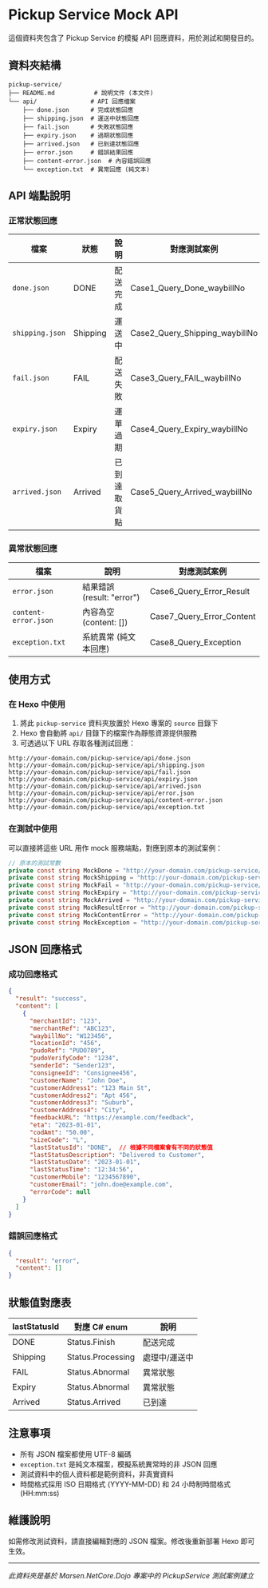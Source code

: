 # Pickup Service Mock API

這個資料夾包含了 Pickup Service 的模擬 API 回應資料，用於測試和開發目的。

## 資料夾結構

```
pickup-service/
├── README.md           # 說明文件 (本文件)
└── api/               # API 回應檔案
    ├── done.json      # 完成狀態回應
    ├── shipping.json  # 運送中狀態回應
    ├── fail.json      # 失敗狀態回應
    ├── expiry.json    # 過期狀態回應
    ├── arrived.json   # 已到達狀態回應
    ├── error.json     # 錯誤結果回應
    ├── content-error.json  # 內容錯誤回應
    └── exception.txt  # 異常回應 (純文本)
```

## API 端點說明

### 正常狀態回應

| 檔案 | 狀態 | 說明 | 對應測試案例 |
|------|------|------|-------------|
| `done.json` | DONE | 配送完成 | Case1_Query_Done_waybillNo |
| `shipping.json` | Shipping | 運送中 | Case2_Query_Shipping_waybillNo |
| `fail.json` | FAIL | 配送失敗 | Case3_Query_FAIL_waybillNo |
| `expiry.json` | Expiry | 運單過期 | Case4_Query_Expiry_waybillNo |
| `arrived.json` | Arrived | 已到達取貨點 | Case5_Query_Arrived_waybillNo |

### 異常狀態回應

| 檔案 | 說明 | 對應測試案例 |
|------|------|-------------|
| `error.json` | 結果錯誤 (result: "error") | Case6_Query_Error_Result |
| `content-error.json` | 內容為空 (content: []) | Case7_Query_Error_Content |
| `exception.txt` | 系統異常 (純文本回應) | Case8_Query_Exception |

## 使用方式

### 在 Hexo 中使用

1. 將此 `pickup-service` 資料夾放置於 Hexo 專案的 `source` 目錄下
2. Hexo 會自動將 `api/` 目錄下的檔案作為靜態資源提供服務
3. 可透過以下 URL 存取各種測試回應：

```
http://your-domain.com/pickup-service/api/done.json
http://your-domain.com/pickup-service/api/shipping.json
http://your-domain.com/pickup-service/api/fail.json
http://your-domain.com/pickup-service/api/expiry.json
http://your-domain.com/pickup-service/api/arrived.json
http://your-domain.com/pickup-service/api/error.json
http://your-domain.com/pickup-service/api/content-error.json
http://your-domain.com/pickup-service/api/exception.txt
```

### 在測試中使用

可以直接將這些 URL 用作 mock 服務端點，對應到原本的測試案例：

```csharp
// 原本的測試常數
private const string MockDone = "http://your-domain.com/pickup-service/api/done.json";
private const string MockShipping = "http://your-domain.com/pickup-service/api/shipping.json";
private const string MockFail = "http://your-domain.com/pickup-service/api/fail.json";
private const string MockExpiry = "http://your-domain.com/pickup-service/api/expiry.json";
private const string MockArrived = "http://your-domain.com/pickup-service/api/arrived.json";
private const string MockResultError = "http://your-domain.com/pickup-service/api/error.json";
private const string MockContentError = "http://your-domain.com/pickup-service/api/content-error.json";
private const string MockException = "http://your-domain.com/pickup-service/api/exception.txt";
```

## JSON 回應格式

### 成功回應格式

```json
{
  "result": "success",
  "content": [
    {
      "merchantId": "123",
      "merchantRef": "ABC123",
      "waybillNo": "W123456",
      "locationId": "456",
      "pudoRef": "PUDO789",
      "pudoVerifyCode": "1234",
      "senderId": "Sender123",
      "consigneeId": "Consignee456",
      "customerName": "John Doe",
      "customerAddress1": "123 Main St",
      "customerAddress2": "Apt 456",
      "customerAddress3": "Suburb",
      "customerAddress4": "City",
      "feedbackURL": "https://example.com/feedback",
      "eta": "2023-01-01",
      "codAmt": "50.00",
      "sizeCode": "L",
      "lastStatusId": "DONE",  // 根據不同檔案會有不同的狀態值
      "lastStatusDescription": "Delivered to Customer",
      "lastStatusDate": "2023-01-01",
      "lastStatusTime": "12:34:56",
      "customerMobile": "1234567890",
      "customerEmail": "john.doe@example.com",
      "errorCode": null
    }
  ]
}
```

### 錯誤回應格式

```json
{
  "result": "error",
  "content": []
}
```

## 狀態值對應表

| lastStatusId | 對應 C# enum | 說明 |
|-------------|-------------|------|
| DONE | Status.Finish | 配送完成 |
| Shipping | Status.Processing | 處理中/運送中 |
| FAIL | Status.Abnormal | 異常狀態 |
| Expiry | Status.Abnormal | 異常狀態 |
| Arrived | Status.Arrived | 已到達 |

## 注意事項

- 所有 JSON 檔案都使用 UTF-8 編碼
- `exception.txt` 是純文本檔案，模擬系統異常時的非 JSON 回應
- 測試資料中的個人資料都是範例資料，非真實資料
- 時間格式採用 ISO 日期格式 (YYYY-MM-DD) 和 24 小時制時間格式 (HH:mm:ss)

## 維護說明

如需修改測試資料，請直接編輯對應的 JSON 檔案。修改後重新部署 Hexo 即可生效。

---

*此資料夾是基於 Marsen.NetCore.Dojo 專案中的 PickupService 測試案例建立*